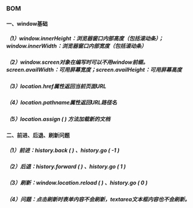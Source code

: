 ### BOM

#### 一、window基础

##### （1）window.innerHeight：浏览器窗口内部高度（包括滚动条）；window.innerWidth：浏览器窗口内部宽度（包括滚动条）

##### （2）window.screen对象在编写时可以不用window前缀。screen.availWidth：可用屏幕宽度；screen.availHeight：可用屏幕高度

##### （3）location.href属性返回当前页面URL

##### （4）location.pathname属性返回URL路径名

##### （5）location.assign ( ) 方法加载新的文档

#### 二、前进、后退、刷新问题

##### （1）前进：history.back ( ) 、history.go ( -1 )

##### （2）后退：history.forward ( ) 、history.go ( 1 ) 

##### （3）刷新：window.location.reload ( ) 、history.go ( 0 )

##### （4）问题：点击刷新时表单内容不会刷新，textarea文本框内容也不会刷新。